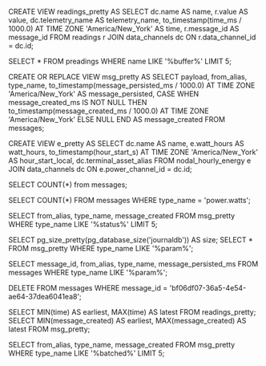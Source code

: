 CREATE VIEW readings_pretty AS
SELECT
    dc.name AS name,
    r.value AS value,
    dc.telemetry_name AS telemetry_name,
    to_timestamp(time_ms / 1000.0) AT TIME ZONE 'America/New_York' AS time,
    r.message_id AS message_id
FROM
    readings r
JOIN
    data_channels dc
ON
    r.data_channel_id = dc.id;



SELECT * FROM preadings WHERE name LIKE '%buffer%' LIMIT 5;


CREATE OR REPLACE VIEW msg_pretty AS
SELECT
    payload, from_alias, type_name,
    to_timestamp(message_persisted_ms / 1000.0) AT TIME ZONE 'America/New_York' AS message_persisted,
    CASE
        WHEN message_created_ms IS NOT NULL THEN to_timestamp(message_created_ms / 1000.0) AT TIME ZONE 'America/New_York'
        ELSE NULL
    END AS message_created
FROM messages;


CREATE VIEW e_pretty AS
SELECT
    dc.name AS name,
    e.watt_hours AS watt_hours,
    to_timestamp(hour_start_s) AT TIME ZONE 'America/New_York' AS hour_start_local,
    dc.terminal_asset_alias
FROM
    nodal_hourly_energy e
JOIN
    data_channels dc
ON
    e.power_channel_id = dc.id;


SELECT COUNT(*) from messages;

SELECT COUNT(*) FROM messages WHERE type_name = 'power.watts';

SELECT from_alias, type_name, message_created FROM msg_pretty WHERE type_name LIKE '%status%' LIMIT 5;

SELECT pg_size_pretty(pg_database_size('journaldb')) AS size;
SELECT * FROM msg_pretty WHERE type_name LIKE '%param%';

SELECT message_id, from_alias, type_name, message_persisted_ms FROM messages WHERE type_name LIKE '%param%';

DELETE FROM messages WHERE message_id = 'bf06df07-36a5-4e54-ae64-37dea6041ea8';

SELECT MIN(time) AS earliest, MAX(time) AS latest FROM  readings_pretty;
SELECT MIN(message_created) AS earliest, MAX(message_created) AS latest FROM  msg_pretty;

SELECT from_alias, type_name, message_created FROM msg_pretty WHERE type_name LIKE '%batched%' LIMIT 5;
